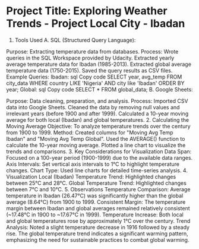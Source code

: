 # Project Title: Exploring Weather Trends - Project Local City - Ibadan
1. Tools Used
A. SQL (Structured Query Language):

Purpose: Extracting temperature data from databases.
Process:
Wrote queries in the SQL Workspace provided by Udacity.
Extracted yearly average temperature data for Ibadan (1985-2013).
Extracted global average temperature data (1750-2015).
Saved the query results as CSV files.
Example Queries:
Ibadan:
sql
Copy code
SELECT year, avg_temp
FROM city_data
WHERE country LIKE 'Nigeria' AND city like 'Ibadan'
ORDER BY year;
Global:
sql
Copy code
SELECT *
FROM global_data;
B. Google Sheets:

Purpose: Data cleaning, preparation, and analysis.
Process:
Imported CSV data into Google Sheets.
Cleaned the data by removing null values and irrelevant years (before 1900 and after 1999).
Calculated a 10-year moving average for both local (Ibadan) and global temperatures.
2. Calculating the Moving Average
Objective: To analyze temperature trends over the century from 1900 to 1999.
Method:
Created columns for "Moving Avg Temp Ibadan" and "Moving Avg Temp Global".
Used the AVERAGE() function to calculate the 10-year moving average.
Plotted a line chart to visualize the trends and comparisons.
3. Key Considerations for Visualization
Data Span: Focused on a 100-year period (1900-1999) due to the available data ranges.
Axis Intervals: Set vertical axis intervals to 1°C to highlight temperature changes.
Chart Type: Used line charts for detailed time-series analysis.
4. Visualization
Local (Ibadan) Temperature Trend:
Highlighted changes between 25°C and 28°C.
Global Temperature Trend:
Highlighted changes between 7°C and 10°C.
5. Observations
Temperature Comparison:
Average temperature in Ibadan (26.47°C) was significantly higher than the global average (8.64°C) from 1900 to 1999.
Consistent Margin:
The temperature margin between Ibadan and global averages remained relatively consistent (~17.48°C in 1900 to ~17.67°C in 1999).
Temperature Increase:
Both local and global temperatures rose by approximately 1°C over the century.
Trend Analysis:
Noted a slight temperature decrease in 1916 followed by a steady rise.
The global temperature trend indicates a significant warming pattern, emphasizing the need for sustainable practices to combat global warming.
